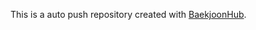 This is a auto push repository created with [BaekjoonHub](https://github.com/BaekjoonHub/BaekjoonHub).


